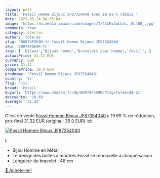 ```yaml
---
layout: post
title: 'Fossil Homme Bijoux JF87354040 avec 19.69 % rabais '
date: 2021-03-24 04:36:04
image: 'https://m.media-amazon.com/images/I/41LMi2oLLeL._SL400_.jpg'
comments: true
category: ofertas
author: 'tole.es'
slug: 'B0074F5K9K-fr Fossil Homme Bijoux JF87354040'
sku: 'B0074F5K9K-fr'
tags: [ 'Bijoux','Bijoux homme','Bracelets pour homme','fossil', ]
actualPrice: 31.32 EUR
currency: EUR
price: 31.32
comparePrice: 39.0 EUR
prodname: 'Fossil Homme Bijoux JF87354040'
country: 'fr'
flag: '🇫🇷'
brand: 'Fossil'
buyurl: 'https://www.amazon.fr/dp/B0074F5K9K/?tag=tolees0d-21'
descuento: '19.69'
average: '31.32'
---
```


C'est en vente [Fossil Homme Bijoux JF87354040](https://www.amazon.fr/dp/B0074F5K9K/?tag=tolees0d-21)  à  19.69 % de réduction, prix final  31.32 EUR (original: 39.0 EUR) ici:

[![Fossil Homme Bijoux JF87354040](https://m.media-amazon.com/images/I/41LMi2oLLeL._SL400_.jpg)](https://www.amazon.fr/dp/B0074F5K9K/?tag=tolees0d-21)

ℹ️:

- Bijou Homme en Métal
- Le design des boîtes à montres Fossil se renouvelle à chaque saison
- Longueur du bracelet : 48 cm

[🛒 Achète-le!!](https://www.amazon.fr/dp/B0074F5K9K/?tag=tolees0d-21)
